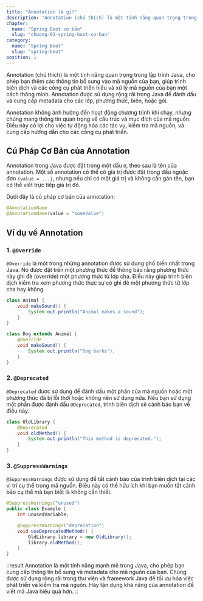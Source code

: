 ```yaml
---
title: "Annotation là gì?"
description: "Annotation (chú thích) là một tính năng quan trọng trong lập trình Java, cho phép bạn thêm các thông tin bổ sung vào mã nguồn của bạn, giúp trình biên dịch và các công cụ phát triển hiểu và xử lý mã nguồn của bạn một cách thông minh"
chapter:
  name: "Spring Boot cơ bản"
  slug: "chuong-03-spring-boot-co-ban"
category:
  name: "Spring Boot"
  slug: "spring-boot"
position: 1
---
```


Annotation (chú thích) là một tính năng quan trọng trong lập trình Java, cho phép bạn thêm các thông tin bổ sung vào mã nguồn của bạn, giúp trình biên dịch và các công cụ phát triển hiểu và xử lý mã nguồn của bạn một cách thông minh. Annotation được sử dụng rộng rãi trong Java để đánh dấu và cung cấp metadata cho các lớp, phương thức, biến, hoặc gói.

Annotation không ảnh hưởng đến hoạt động chương trình khi chạy, nhưng chúng mang thông tin quan trọng về cấu trúc và mục đích của mã nguồn. Điều này có lợi cho việc tự động hóa các tác vụ, kiểm tra mã nguồn, và cung cấp hướng dẫn cho các công cụ phát triển.

## Cú Pháp Cơ Bản của Annotation

Annotation trong Java được đặt trong một dấu `@`, theo sau là tên của annotation. Một số annotation có thể có giá trị được đặt trong dấu ngoặc đơn `(value = ...)`, nhưng nếu chỉ có một giá trị và không cần gán tên, bạn có thể viết trực tiếp giá trị đó.

Dưới đây là cú pháp cơ bản của annotation:

```java
@AnnotationName
@AnnotationName(value = "someValue")
```

## Ví dụ về Annotation

### 1. `@Override`

`@Override` là một trong những annotation được sử dụng phổ biến nhất trong Java. Nó được đặt trên một phương thức để thông báo rằng phương thức này ghi đè (override) một phương thức từ lớp cha. Điều này giúp trình biên dịch kiểm tra xem phương thức thực sự có ghi đè một phương thức từ lớp cha hay không.

```java
class Animal {
    void makeSound() {
        System.out.println("Animal makes a sound");
    }
}

class Dog extends Animal {
    @Override
    void makeSound() {
        System.out.println("Dog barks");
    }
}
```

### 2. `@Deprecated`

`@Deprecated` được sử dụng để đánh dấu một phần của mã nguồn hoặc một phương thức đã bị lỗi thời hoặc không nên sử dụng nữa. Nếu bạn sử dụng một phần được đánh dấu `@Deprecated`, trình biên dịch sẽ cảnh báo bạn về điều này.

```java
class OldLibrary {
    @Deprecated
    void oldMethod() {
        System.out.println("This method is deprecated.");
    }
}
```

### 3. `@SuppressWarnings`

`@SuppressWarnings` được sử dụng để tắt cảnh báo của trình biên dịch tại các vị trí cụ thể trong mã nguồn. Điều này có thể hữu ích khi bạn muốn tắt cảnh báo cụ thể mà bạn biết là không cần thiết.

```java
@SuppressWarnings("unused")
public class Example {
    int unusedVariable;

    @SuppressWarnings("deprecation")
    void useDeprecatedMethod() {
        OldLibrary library = new OldLibrary();
        library.oldMethod();
    }
}
```

::result
Annotation là một tính năng mạnh mẽ trong Java, cho phép bạn cung cấp thông tin bổ sung và metadata cho mã nguồn của bạn. Chúng được sử dụng rộng rãi trong thư viện và framework Java để tối ưu hóa việc phát triển và kiểm tra mã nguồn. Hãy tận dụng khả năng của annotation để viết mã Java hiệu quả hơn.
::
